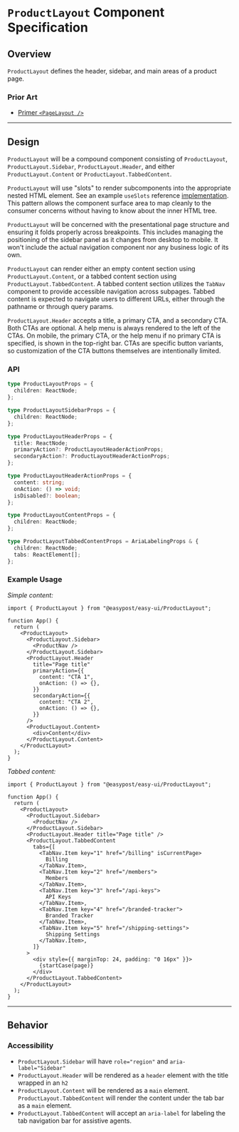 # `ProductLayout` Component Specification

## Overview

`ProductLayout` defines the header, sidebar, and main areas of a product page.

### Prior Art

- [Primer `<PageLayout />`](https://primer.style/design/components/page-layout/react)

---

## Design

`ProductLayout` will be a compound component consisting of `ProductLayout`, `ProductLayout.Sidebar`, `ProductLayout.Header`, and either `ProductLayout.Content` or `ProductLayout.TabbedContent`.

`ProductLayout` will use "slots" to render subcomponents into the appropriate nested HTML element. See an example `useSlots` reference [implementation](https://github.com/primer/react/blob/main/src/hooks/useSlots.ts#L16). This pattern allows the component surface area to map cleanly to the consumer concerns without having to know about the inner HTML tree.

`ProductLayout` will be concerned with the presentational page structure and ensuring it folds properly across breakpoints. This includes managing the positioning of the sidebar panel as it changes from desktop to mobile. It won't include the actual navigation component nor any business logic of its own.

`ProductLayout` can render either an empty content section using `ProductLayout.Content`, or a tabbed content section using `ProductLayout.TabbedContent`. A tabbed content section utilizes the `TabNav` component to provide accessible navigation across subpages. Tabbed content is expected to navigate users to different URLs, either through the pathname or through query params.

`ProductLayout.Header` accepts a title, a primary CTA, and a secondary CTA. Both CTAs are optional. A help menu is always rendered to the left of the CTAs. On mobile, the primary CTA, or the help menu if no primary CTA is specified, is shown in the top-right bar. CTAs are specific button variants, so customization of the CTA buttons themselves are intentionally limited.

### API

```ts
type ProductLayoutProps = {
  children: ReactNode;
};

type ProductLayoutSidebarProps = {
  children: ReactNode;
};

type ProductLayoutHeaderProps = {
  title: ReactNode;
  primaryAction?: ProductLayoutHeaderActionProps;
  secondaryAction?: ProductLayoutHeaderActionProps;
};

type ProductLayoutHeaderActionProps = {
  content: string;
  onAction: () => void;
  isDisabled?: boolean;
};

type ProductLayoutContentProps = {
  children: ReactNode;
};

type ProductLayoutTabbedContentProps = AriaLabelingProps & {
  children: ReactNode;
  tabs: ReactElement[];
};
```

### Example Usage

_Simple content:_

```tsx
import { ProductLayout } from "@easypost/easy-ui/ProductLayout";

function App() {
  return (
    <ProductLayout>
      <ProductLayout.Sidebar>
        <ProductNav />
      </ProductLayout.Sidebar>
      <ProductLayout.Header
        title="Page title"
        primaryAction={{
          content: "CTA 1",
          onAction: () => {},
        }}
        secondaryAction={{
          content: "CTA 2",
          onAction: () => {},
        }}
      />
      <ProductLayout.Content>
        <div>Content</div>
      </ProductLayout.Content>
    </ProductLayout>
  );
}
```

_Tabbed content:_

```tsx
import { ProductLayout } from "@easypost/easy-ui/ProductLayout";

function App() {
  return (
    <ProductLayout>
      <ProductLayout.Sidebar>
        <ProductNav />
      </ProductLayout.Sidebar>
      <ProductLayout.Header title="Page title" />
      <ProductLayout.TabbedContent
        tabs={[
          <TabNav.Item key="1" href="/billing" isCurrentPage>
            Billing
          </TabNav.Item>,
          <TabNav.Item key="2" href="/members">
            Members
          </TabNav.Item>,
          <TabNav.Item key="3" href="/api-keys">
            API Keys
          </TabNav.Item>,
          <TabNav.Item key="4" href="/branded-tracker">
            Branded Tracker
          </TabNav.Item>,
          <TabNav.Item key="5" href="/shipping-settings">
            Shipping Settings
          </TabNav.Item>,
        ]}
      >
        <div style={{ marginTop: 24, padding: "0 16px" }}>
          {startCase(page)}
        </div>
      </ProductLayout.TabbedContent>
    </ProductLayout>
  );
}
```

---

## Behavior

### Accessibility

- `ProductLayout.Sidebar` will have `role="region"` and `aria-label="Sidebar"`
- `ProductLayout.Header` will be rendered as a `header` element with the title wrapped in an `h2`
- `ProductLayout.Content` will be rendered as a `main` element. `ProductLayout.TabbedContent` will render the content under the tab bar as a `main` element.
- `ProductLayout.TabbedContent` will accept an `aria-label` for labeling the tab navigation bar for assistive agents.
